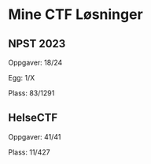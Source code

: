# Mine CTF Løsninger

## NPST 2023
Oppgaver: 18/24

Egg: 1/X

Plass: 83/1291

## HelseCTF
Oppgaver: 41/41

Plass: 11/427
